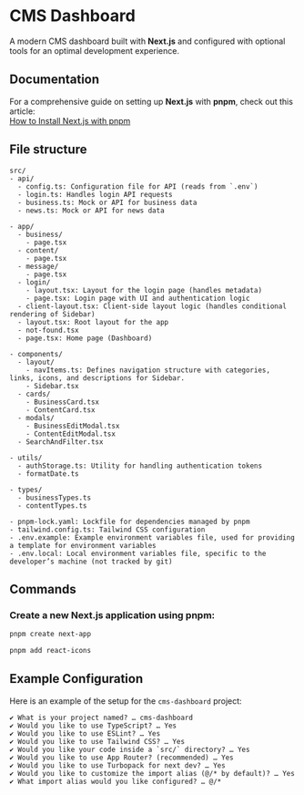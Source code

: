 # CMS Dashboard

A modern CMS dashboard built with **Next.js** and configured with optional tools for an optimal development experience.

## Documentation

For a comprehensive guide on setting up **Next.js** with **pnpm**, check out this article:  
[How to Install Next.js with pnpm](https://medium.com/frontendweb/how-to-install-nextjs-with-pnpm-a958f1b3e9ad)


## File structure

```
src/
- api/
  - config.ts: Configuration file for API (reads from `.env`)
  - login.ts: Handles login API requests
  - business.ts: Mock or API for business data
  - news.ts: Mock or API for news data

- app/
  - business/
    - page.tsx
  - content/
    - page.tsx
  - message/
    - page.tsx
  - login/
    - layout.tsx: Layout for the login page (handles metadata)
    - page.tsx: Login page with UI and authentication logic
  - client-layout.tsx: Client-side layout logic (handles conditional rendering of Sidebar)
  - layout.tsx: Root layout for the app
  - not-found.tsx
  - page.tsx: Home page (Dashboard)

- components/
  - layout/
    - navItems.ts: Defines navigation structure with categories, links, icons, and descriptions for Sidebar.
    - Sidebar.tsx
  - cards/
    - BusinessCard.tsx
    - ContentCard.tsx
  - modals/
    - BusinessEditModal.tsx
    - ContentEditModal.tsx
  - SearchAndFilter.tsx

- utils/
  - authStorage.ts: Utility for handling authentication tokens
  - formatDate.ts

- types/
  - businessTypes.ts
  - contentTypes.ts

- pnpm-lock.yaml: Lockfile for dependencies managed by pnpm
- tailwind.config.ts: Tailwind CSS configuration
- .env.example: Example environment variables file, used for providing a template for environment variables
- .env.local: Local environment variables file, specific to the developer’s machine (not tracked by git)
```

## Commands

### Create a new Next.js application using pnpm:
```bash
pnpm create next-app

pnpm add react-icons
```

## Example Configuration

Here is an example of the setup for the `cms-dashboard` project:

```plaintext
✔ What is your project named? … cms-dashboard
✔ Would you like to use TypeScript? … Yes
✔ Would you like to use ESLint? … Yes
✔ Would you like to use Tailwind CSS? … Yes
✔ Would you like your code inside a `src/` directory? … Yes
✔ Would you like to use App Router? (recommended) … Yes
✔ Would you like to use Turbopack for next dev? … Yes
✔ Would you like to customize the import alias (@/* by default)? … Yes
✔ What import alias would you like configured? … @/*
```
